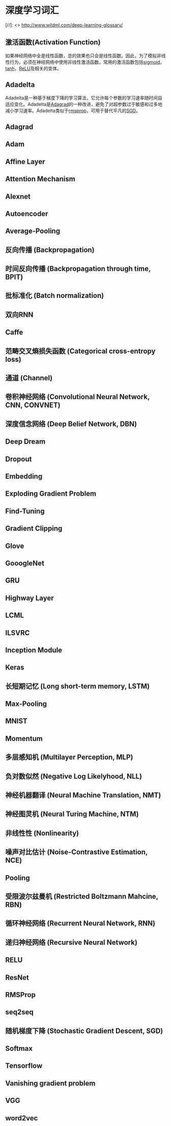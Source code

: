 # 深度学习词汇

[//]: <> http://www.wildml.com/deep-learning-glossary/

## 激活函数(Activation Function)
如果神经网络中全是线性函数，总的效果也只会是线性函数。因此，为了模拟非线性行为，必须在神经网络中使用非线性激活函数。常用的激活函数包括[sigmoid](https://en.wikipedia.org/wiki/Sigmoid_function)，[tanh](http://mathworld.wolfram.com/HyperbolicTangent.html)，[ReLU](#relu)及相关的变体。

## Adadelta
Adadelta是一种基于梯度下降的学习算法，它允许每个参数的学习速率随时间自适应变化。Adadelta是[Adagrad](#adagrad)的一种改进，避免了对超参数过于敏感和过多地减小学习速率。Adadelta类似于[rmsprop](#rmsprop)，可用于替代平凡的[SGD](#user-content-sgd)。

## Adagrad

## Adam

## Affine Layer

## Attention Mechanism

## Alexnet

## Autoencoder

## Average-Pooling

## 反向传播 (Backpropagation)

## 时间反向传播 (Backpropagation through time, BPIT)

## 批标准化 (Batch normalization)

## 双向RNN

## Caffe

## 范畴交叉熵损失函数 (Categorical cross-entropy loss)

## 通道 (Channel)

## 卷积神经网络 (Convolutional Neural Network, CNN, CONVNET)

## 深度信念网络 (Deep Belief Network, DBN)

## Deep Dream

## Dropout

## Embedding

## Exploding Gradient Problem

## Find-Tuning

## Gradient Clipping

## Glove

## GooogleNet

## GRU

## Highway Layer

## LCML

## ILSVRC

## Inception Module

## Keras

## 长短期记忆 (Long short-term memory, LSTM)

## Max-Pooling

## MNIST

## Momentum

## 

## 多层感知机 (Multilayer Perception, MLP)

## 负对数似然 (Negative Log Likelyhood, NLL)

## 神经机器翻译 (Neural Machine Translation, NMT)

## 神经图灵机 (Neural Turing Machine, NTM)

## 非线性性 (Nonlinearity)

## 噪声对比估计 (Noise-Contrastive Estimation, NCE)

## Pooling

## 受限波尔兹曼机 (Restricted Boltzmann Mahcine, RBN)

## 循环神经网络 (Recurrent Neural Network, RNN)

## 递归神经网络 (Recursive Neural Network)

## RELU

## ResNet

## RMSProp

## seq2seq

## 随机梯度下降 (Stochastic Gradient Descent, SGD) <a id="sgd"></a>

## Softmax

## Tensorflow

## Vanishing gradient problem

## VGG

## word2vec


